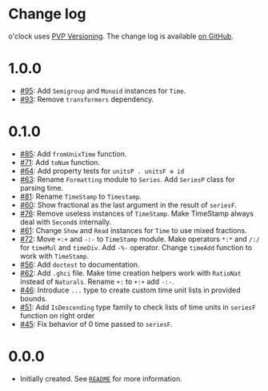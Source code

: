 Change log
==========
o'clock uses [PVP Versioning][1].
The change log is available [on GitHub][2].

1.0.0
=====

* [#95](https://github.com/serokell/o-clock/issues/95):
  Add `Semigroup` and `Monoid` instances for `Time`.
* [#93](https://github.com/serokell/o-clock/issues/93):
  Remove `transformers` dependency.

0.1.0
=====

* [#85](https://github.com/serokell/o-clock/issues/85):
  Add `fromUnixTime` function.
* [#71](https://github.com/serokell/o-clock/issues/71):
  Add `toNum` function.
* [#64](https://github.com/serokell/o-clock/issues/64):
  Add property tests for `unitsP . unitsF ≡ id`
* [#63](https://github.com/serokell/o-clock/issues/63):
  Rename `Formatting` module to `Series`.
  Add `SeriesP` class for parsing time.
* [#81](https://github.com/serokell/o-clock/issues/81):
  Rename `TimeStamp` to `Timestamp`.
* [#60](https://github.com/serokell/o-clock/issues/60):
  Show fractional as the last argument in the result of `seriesF`.
* [#76](https://github.com/serokell/o-clock/issues/76):
  Remove useless instances of `TimeStamp`. Make TimeStamp always deal with
  `Second`s internally.
* [#61](https://github.com/serokell/o-clock/issues/61):
  Change `Show` and `Read` instances for `Time` to use
  mixed fractions.
* [#72](https://github.com/serokell/o-clock/issues/72):
  Move `+:+` and `-:-` to `TimeStamp` module.
  Make operators `*:*` and `/:/` for `timeMul` and `timeDiv`.
  Add `-%-` operator. Change `timeAdd` function to work with `TimeStamp`.
* [#56](https://github.com/serokell/o-clock/issues/56):
  Add `doctest` to documentation.
* [#62](https://github.com/serokell/o-clock/issues/62):
  Add `.ghci` file. Make time creation helpers work with
  `RatioNat` instead of `Naturals`.
  Rename `+:` to `+:+` add `-:-`.
* [#46](https://github.com/serokell/o-clock/issues/46):
  Introduce `...` type to create custom time unit lists in
  provided bounds.
* [#51](https://github.com/serokell/o-clock/issues/51):
  Add `IsDescending` type family to check lists of time units
  in `seriesF` function on right order
* [#45](https://github.com/serokell/o-clock/issues/45):
  Fix behavior of 0 time passed to `seriesF`.

0.0.0
=====

* Initially created. See [`README`][3] for more information.


[1]: https://pvp.haskell.org
[2]: https://github.com/serokell/o-clock/releases
[3]: https://github.com/serokell/o-clock#readme
